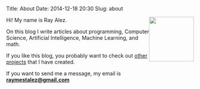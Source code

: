 Title: About
Date: 2014-12-18 20:30
Slug: about

<img src="/images/signature.png" style="float:right; width:120px;"/>

Hi! My name is Ray Alez.

On this blog I write articles about programming, Computer Science, Artificial Intelligence, Machine Learning, and math. <!-- links -->

<!-- You also might want to check out my [non-technical blog](http://orangemind.io), where I write essays about rationality, science, and startups, also comedy and science fiction. -->

If you like this blog, you probably want to check out [other projects](http://rayalez.com/) that I have created.

If you want to send me a message, my email is  
**raymestalez@gmail.com**

<!-- I love studying AI, ML, and cognitive science. I also love blogging and writing fiction. -->

<!-- If you are for the first time on my blog, make sure to visit [articles](/articles) page, it is a great place to start. -->

<!-- If you have any questions or suggestions or want to contact me for any reason - shoot me a message at raymestalez@gmail.com, I am friendly and cool and I will probably reply =) -->

<!-- If you are looking for an awesome Deep Learning and Artificial Intelligence expert -->
<!-- <\!--(and are willing to sponsor my visa)-\-> - check out my  <\!-- [portfolio](#), -\-> [github account](github.com/raymestalez), and send me a message at rayalez@digitalmind.io -->

<!-- If you enjoy futurism, transhumanism and hacking - go visit [Orange Mind](http://orangemind.io) - my second blog where I write funny flash fiction <\!--and essays-\-> on these topics. -->



